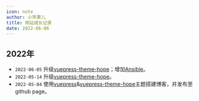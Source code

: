 ```yaml
---
icon: note
author: 小苹果儿
title: 网站成长记录
date: 2022-06-06
---
```




## 2022年

- `2022-06-05` 升级[vuepress-theme-hope](https://vuepress-theme-hope.github.io/)；增加[Ansible](https://jinguo.tk/tools/Ansible)。
- `2022-05-14` 升级[vuepress-theme-hope](https://vuepress-theme-hope.github.io/)。
- `2022-05-04` 使用[vuepress](https://v2.vuepress.vuejs.org/)&[vuepress-theme-hope](https://vuepress-theme-hope.github.io/)主题搭建博客，并发布至github page。